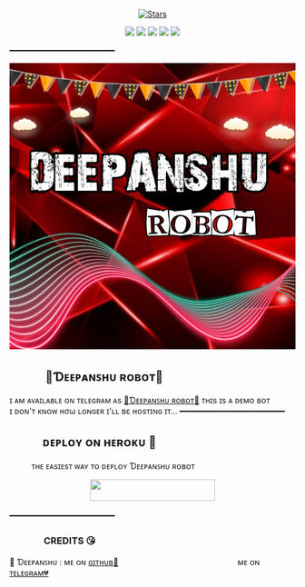 <p align="center">
    <a href="https://github.com/STD-DEEPANSHU/DeepanshuRobot/stargazers"><img src="https://img.shields.io/github/stars/STD-DEEPANSHU/DeepanshuRobot?label=Stars&style=flat-square&logo=github&color=F10070" alt="Stars" /></a>
</p>
<p align="center">
    <a href="https://github.com/STD-DEEPANSHU/DeepanshuRobot"> <img src="https://img.shields.io/github/repo-size/STD-DEEPANSHU/DeepanshuRobot?color=orange&logo=github&logoColor=green&style=for-the-badge" /></a>
    <a href="https://github.com/STD-DEEPANSHU/DeepanshuRobot/commits/prince"> <img src="https://img.shields.io/github/last-commit/STD-DEEPANSHU/FallenRobot?color=blue&logo=github&logoColor=green&style=for-the-badge" /></a>
    <a href="https://github.com/STD-DEEPANSHU/DeepanshuRobot/issues"> <img src="https://img.shields.io/github/issues/STD-DEEPANSHU/DeepanshuRobot?color=blueviolet&logo=github&logoColor=green&style=for-the-badge" /></a>
    <a href="https://github.com/STD-DEEPANSHU/DeepanshuRobot/network/members"> <img src="https://img.shields.io/github/forks/STD-DEEPANSHU/DeepanshuRobot?color=red&logo=github&logoColor=green&style=for-the-badge" /></a>  
    <a href="https://pypi.org/project/Telethon/"> <img src="https://img.shields.io/pypi/v/telethon?color=yellow&label=telethon&logo=python&logoColor=green&style=for-the-badge" /></a>
</p>
━━━━━━━━━━━━━━━━━━━━━━
<p align="center">
  <img src="https://github.com/STD-DEEPANSHU/DeepanshuRobot/blob/master/DeepanshuRobot/resources/deepanshu.jpg">
</p>

## ㅤㅤㅤ 🖤Ɗᴇᴇᴘᴀɴꜱʜᴜ ʀᴏʙᴏᴛ🖤
ɪ ᴀᴍ ᴀᴠᴀɪʟᴀʙʟᴇ ᴏɴ ᴛᴇʟᴇɢʀᴀᴍ ᴀs [💞Ɗᴇᴇᴘᴀɴꜱʜᴜ ʀᴏʙᴏᴛ​💞](https://t.me/DEEPANSHU_ROBOT)
ᴛʜɪs ɪs ᴀ ᴅᴇᴍᴏ ʙᴏᴛ <br> ɪ ᴅᴏɴ'ᴛ ᴋɴᴏᴡ нσω ʟᴏɴɢᴇʀ ɪ'ʟʟ вε ʜᴏsᴛɪɴɢ ɪᴛ​...
━━━━━━━━━━━━━━━━━━━━━━
## ㅤㅤㅤᴅᴇᴘʟᴏʏ ᴏɴ ʜᴇʀᴏᴋᴜ​ 🚀
ㅤㅤㅤᴛʜᴇ ᴇᴀsɪᴇsᴛ ᴡᴀʏ ᴛᴏ ᴅᴇᴘʟᴏʏ Ɗᴇᴇᴘᴀɴꜱʜᴜ ʀᴏʙᴏᴛ​
<p align="center"><a href="https://heroku.com/deploy?template=https://github.com/STD-DEEPANSHU/STD-BOYS-ROBOT"> <img src="https://img.shields.io/badge/Deploy%20To%20Heroku-black?style=for-the-badge&logo=heroku" width="220" height="38.45"/></a></p>
 ━━━━━━━━━━━━━━━━━━━━━━

### ㅤㅤㅤㅤCREDITS 😘

🖤 Ɗᴇᴇᴘᴀɴꜱʜᴜ : ᴍᴇ ᴏɴ [ɢɪᴛʜᴜʙ💞](https://github.com/STD-DEEPANSHU)ㅤㅤㅤㅤㅤㅤㅤㅤㅤㅤㅤㅤㅤㅤㅤㅤ ᴍᴇ ᴏɴ [ᴛᴇʟᴇɢʀᴀᴍ💔](https://telegram.me/Deepanshu_Meena09)
